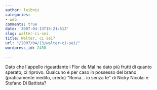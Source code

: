 ```yaml
---
author: leibniz
categories:
- web
comments: true
date: '2007-04-13T15:21:51Z'
slug: walter-ci-sei
title: Walter, ci sei?
url: "/2007/04/13/walter-ci-sei/"
wordpress_id: 2450

---
```

Dato che l'appello riguardante i Flor de Mal ha dato più frutti di quanto sperato, ci riprovo. Qualcuno è per caso in possesso del brano (praticamente inedito, credo) "Roma... io senza te" di Nicky Nicolai e Stefano Di Battista?
